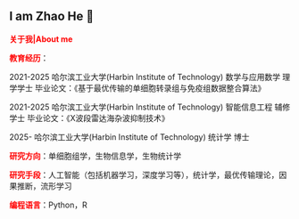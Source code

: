 ## I am Zhao He 👋

**<font color="red">关于我|About me</font>**

**<font color="red">教育经历</font>**：

2021-2025  哈尔滨工业大学(Harbin Institute of Technology)  数学与应用数学  理学学士    毕业论文：《基于最优传输的单细胞转录组与免疫组数据整合算法》

2021-2025  哈尔滨工业大学(Harbin Institute of Technology)   智能信息工程    辅修学士    毕业论文：《X波段雷达海杂波抑制技术》
         
2025-       哈尔滨工业大学(Harbin Institute of Technology)  统计学          博士

**<font color="red">研究方向</font>**：单细胞组学，生物信息学，生物统计学

**<font color="red">研究手段</font>**：人工智能（包括机器学习，深度学习等），统计学，最优传输理论，因果推断，流形学习

**<font color="red">编程语言</font>**：Python，R

<!--
**Sawyer-HIT/Sawyer-HIT** is a ✨ _special_ ✨ repository because its `README.md` (this file) appears on your GitHub profile.

Here are some ideas to get you started:

- 🔭 I’m currently working on ...
- 🌱 I’m currently learning ...
- 👯 I’m looking to collaborate on ...
- 🤔 I’m looking for help with ...
- 💬 Ask me about ...
- 📫 How to reach me: ...
- 😄 Pronouns: ...
- ⚡ Fun fact: ...
-->
